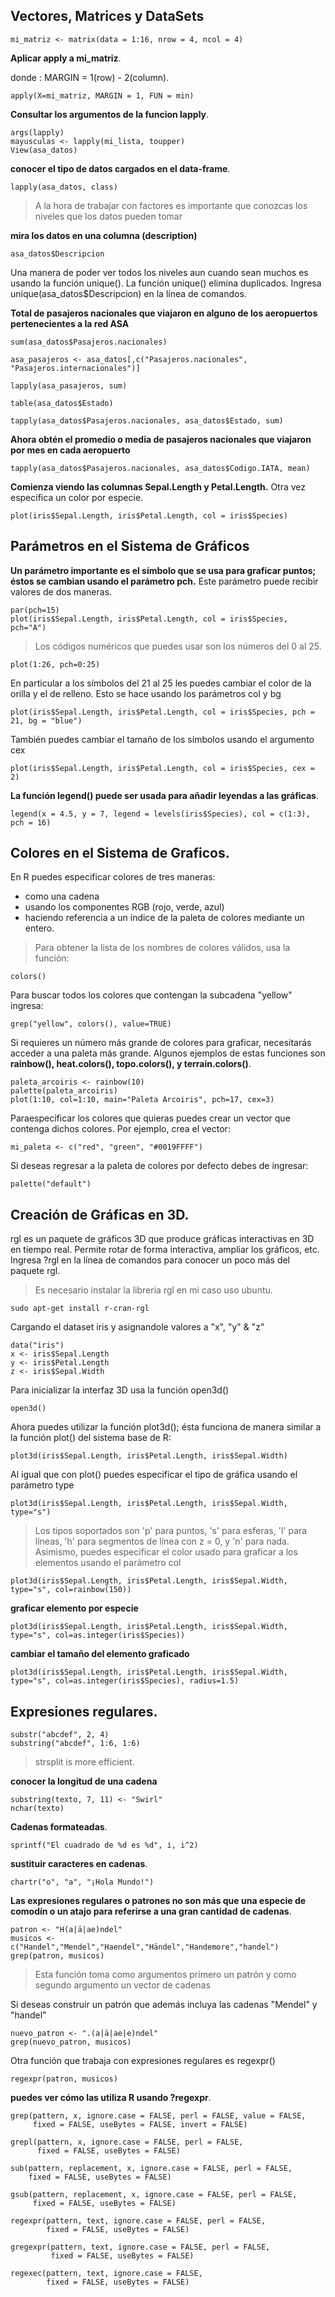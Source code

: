 ## Vectores, Matrices y DataSets

```
mi_matriz <- matrix(data = 1:16, nrow = 4, ncol = 4)
```
**Aplicar apply a mi_matriz**.

donde : MARGIN = 1(row) - 2(column).
```
apply(X=mi_matriz, MARGIN = 1, FUN = min)
```
**Consultar los argumentos de la funcion lapply**.

```
args(lapply)
mayusculas <- lapply(mi_lista, toupper)
View(asa_datos)
```

**conocer el tipo de datos cargados en el data-frame**.
```
lapply(asa_datos, class)
```
> A la hora de trabajar con factores es importante que conozcas los niveles que los datos pueden tomar

**mira los datos en una columna (description)**
```
asa_datos$Descripcion
```

Una manera de poder ver todos los niveles aun cuando sean muchos es usando la función unique(). La función unique() elimina duplicados. Ingresa
unique(asa_datos$Descripcion) en la línea de comandos.

**Total de pasajeros nacionales que viajaron en alguno de los aeropuertos pertenecientes a la red ASA**
```
sum(asa_datos$Pasajeros.nacionales)

asa_pasajeros <- asa_datos[,c("Pasajeros.nacionales", "Pasajeros.internacionales")]

lapply(asa_pasajeros, sum)

table(asa_datos$Estado)

tapply(asa_datos$Pasajeros.nacionales, asa_datos$Estado, sum)
```

**Ahora obtén el promedio o media de pasajeros nacionales que viajaron por mes en cada aeropuerto**
```
tapply(asa_datos$Pasajeros.nacionales, asa_datos$Codigo.IATA, mean)
```
**Comienza viendo las columnas Sepal.Length y Petal.Length.** 
Otra vez especifica un color por especie.
```
plot(iris$Sepal.Length, iris$Petal.Length, col = iris$Species)
```
## Parámetros en el Sistema de Gráficos

**Un parámetro importante es el símbolo que se usa para graficar puntos; éstos se cambian usando el parámetro pch.** 
Este parámetro puede recibir valores de dos maneras. 

```
par(pch=15)
plot(iris$Sepal.Length, iris$Petal.Length, col = iris$Species, pch="A")
```
> Los códigos numéricos que puedes usar son los números del 0 al 25.
```
plot(1:26, pch=0:25) 
```

En particular a los símbolos del 21 al 25 les puedes cambiar el color de la orilla y el de relleno. Esto se hace usando los parámetros col y bg
```
plot(iris$Sepal.Length, iris$Petal.Length, col = iris$Species, pch = 21, bg = "blue")
```
También puedes cambiar el tamaño de los símbolos usando el argumento cex
```
plot(iris$Sepal.Length, iris$Petal.Length, col = iris$Species, cex = 2)
```

**La función legend() puede ser usada para añadir leyendas a las gráficas**.
```
legend(x = 4.5, y = 7, legend = levels(iris$Species), col = c(1:3), pch = 16)
```

## Colores en el Sistema de Graficos.

En R puedes especificar colores de tres maneras: 
* como una cadena 
* usando los componentes RGB (rojo, verde, azul)
* haciendo referencia a un índice de la paleta de colores mediante un entero.

> Para obtener la lista de los nombres de colores válidos, usa la función:
```
colors()
```
Para buscar todos los colores que contengan la subcadena "yellow" ingresa:
```
grep("yellow", colors(), value=TRUE)
```

Si requieres un número más grande de colores para graficar, necesitarás acceder a una paleta más grande.
Algunos ejemplos de estas funciones son **rainbow(), heat.colors(), topo.colors(), y terrain.colors()**.
```
paleta_arcoiris <- rainbow(10)
palette(paleta_arcoiris)
plot(1:10, col=1:10, main="Paleta Arcoiris", pch=17, cex=3)
```

Paraespecificar los colores que quieras puedes crear un vector que contenga dichos colores. Por ejemplo, crea el vector:
```
mi_paleta <- c("red", "green", "#0019FFFF")
```
Si deseas regresar a la paleta de colores por defecto debes de ingresar:
```
palette("default")
```

## Creación de Gráficas en 3D.

rgl es un paquete de gráficos 3D que produce gráficas interactivas en 3D en tiempo real. Permite rotar de forma interactiva, ampliar los gráficos, etc. Ingresa ?rgl en la línea de comandos para conocer un poco más del paquete rgl.

> Es necesario instalar la libreria rgl en mi caso uso ubuntu.
```
sudo apt-get install r-cran-rgl
```
Cargando el dataset iris y asignandole valores a "x", "y" & "z"
```
data("iris")
x <- iris$Sepal.Length
y <- iris$Petal.Length
z <- iris$Sepal.Width
```
Para inicializar la interfaz 3D usa la función open3d()
```
open3d()
```
Ahora puedes utilizar la función plot3d(); ésta funciona de manera similar a la función plot() del sistema base de R:
```
plot3d(iris$Sepal.Length, iris$Petal.Length, iris$Sepal.Width)
```

Al igual que con plot() puedes especificar el tipo de gráfica usando el parámetro type
```
plot3d(iris$Sepal.Length, iris$Petal.Length, iris$Sepal.Width, type="s")
```
> Los tipos soportados son 'p' para puntos, 's' para esferas, 'l' para líneas, 'h' para segmentos de línea con z = 0, y 'n' para nada.
Asimismo, puedes especificar el color usado para graficar a los elementos usando el parámetro col
```
plot3d(iris$Sepal.Length, iris$Petal.Length, iris$Sepal.Width, type="s", col=rainbow(150))
```

**graficar elemento por especie**
```
plot3d(iris$Sepal.Length, iris$Petal.Length, iris$Sepal.Width, type="s", col=as.integer(iris$Species))
```
**cambiar el tamaño del elemento graficado**
```
plot3d(iris$Sepal.Length, iris$Petal.Length, iris$Sepal.Width, type="s", col=as.integer(iris$Species), radius=1.5)
```

## Expresiones regulares.
```
substr("abcdef", 2, 4)
substring("abcdef", 1:6, 1:6)
```
> strsplit is more efficient.

**conocer la longitud de una cadena**
```
substring(texto, 7, 11) <- "Swirl"
nchar(texto)
```
**Cadenas formateadas**.
```
sprintf("El cuadrado de %d es %d", i, i^2)
```
**sustituir caracteres en cadenas**.
```
chartr("o", "a", "¡Hola Mundo!")
```

**Las expresiones regulares o patrones no son más que una especie de comodín o un atajo para referirse a una gran cantidad de cadenas**.
```
patron <- "H(a|ä|ae)ndel"
musicos <- c("Handel","Mendel","Haendel","Händel","Handemore","handel")
grep(patron, musicos)
```
> Esta función toma como argumentos primero un patrón y como segundo argumento un vector de cadenas

Si deseas construir un patrón que además incluya las cadenas "Mendel" y "handel"
```
nuevo_patron <- ".(a|ä|ae|e)ndel"
grep(nuevo_patron, musicos)
```

Otra función que trabaja con expresiones regulares es regexpr()
```
regexpr(patron, musicos)
```

**puedes ver cómo las utiliza R usando ?regexpr**.
```
grep(pattern, x, ignore.case = FALSE, perl = FALSE, value = FALSE,
     fixed = FALSE, useBytes = FALSE, invert = FALSE)

grepl(pattern, x, ignore.case = FALSE, perl = FALSE,
      fixed = FALSE, useBytes = FALSE)

sub(pattern, replacement, x, ignore.case = FALSE, perl = FALSE,
    fixed = FALSE, useBytes = FALSE)

gsub(pattern, replacement, x, ignore.case = FALSE, perl = FALSE,
     fixed = FALSE, useBytes = FALSE)

regexpr(pattern, text, ignore.case = FALSE, perl = FALSE,
        fixed = FALSE, useBytes = FALSE)

gregexpr(pattern, text, ignore.case = FALSE, perl = FALSE,
         fixed = FALSE, useBytes = FALSE)

regexec(pattern, text, ignore.case = FALSE,
        fixed = FALSE, useBytes = FALSE)
```
